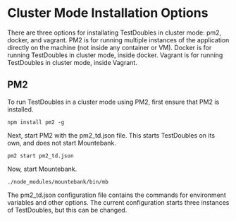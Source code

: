 # Cluster Mode Installation Options

There are three options for installating TestDoubles in cluster mode: pm2, docker, and vagrant.
PM2 is for running multiple instances of the application directly on the machine (not inside any container or VM).
Docker is for running TestDoubles in cluster mode, inside docker.
Vagrant is for running TestDoubles in cluster mode, inside Vagrant.

## PM2

To run TestDoubles in a cluster mode using PM2, first ensure that PM2 is installed.

```
npm install pm2 -g
```

Next, start PM2 with the pm2_td.json file. This starts TestDoubles on its own, and does not start Mountebank.

```
pm2 start pm2_td.json
```

Now, start Mountebank.

```
./node_modules/mountebank/bin/mb
```

The pm2_td.json configuration file contains the commands for environment variables and other options. The current configuration 
starts three instances of TestDoubles, but this can be changed.

